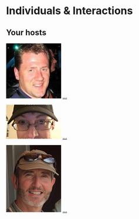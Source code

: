 # Individuals & Interactions

## Your hosts

![Roy Mitchley](/images/folk/roy-mitchley.png)  [...](https://w3.ibm.com/bluepages/profile.html?uid=084208806)

![Simon Head](/images/folk/simon-head.png) [...](https://w3.ibm.com/bluepages/profile.html?uid=115936866)

![](/images/folk/eddie-hartman.png) [...](https://w3.ibm.com/bluepages/profile.html?uid=010196806)
